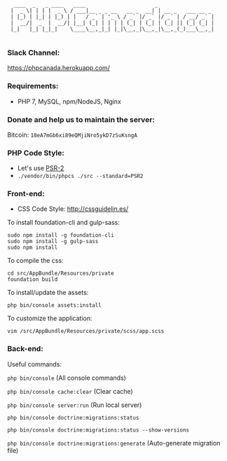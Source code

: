 ```
  ____  _   _ ____   ____                      _        
 |  _ \| | | |  _ \ / ___|__ _ _ __   __ _  __| | __ _   ___ __ _ 
 | |_) | |_| | |_) | |   / _` | '_ \ / _` |/ _` |/ _` | / __/ _` |
 |  __/|  _  |  __/| |__| (_| | | | | (_| | (_| | (_| || (_| (_| |
 |_|   |_| |_|_|    \____\__,_|_| |_|\__,_|\__,_|\__,_(_)___\__,_|
                                                                  
```

### Slack Channel:

https://phpcanada.herokuapp.com/

### Requirements:

- PHP 7, MySQL, npm/NodeJS, Nginx


### Donate and help us to maintain the server:

Bitcoin: `18eA7mGb6xi89eQMjiNro5ykD7zSuKsngA`


### PHP Code Style:

- Let's use [PSR-2](https://github.com/php-fig/fig-standards/blob/master/accepted/PSR-2-coding-style-guide.md)
- `./vendor/bin/phpcs ./src --standard=PSR2`

### Front-end:

- CSS Code Style: http://cssguidelin.es/

To install foundation-cli and gulp-sass:

    sudo npm install -g foundation-cli
    sudo npm install -g gulp-sass
    sudo npm install

To compile the css:

    cd src/AppBundle/Resources/private
    foundation build

To install/update the assets:

    php bin/console assets:install

To customize the application:

    vim /src/AppBundle/Resources/private/scss/app.scss


### Back-end:

Useful commands:

`php bin/console` (All console commands)

`php bin/console cache:clear` (Clear cache)

`php bin/console server:run` (Run local server)

`php bin/console doctrine:migrations:status`

`php bin/console doctrine:migrations:status --show-versions`

`php bin/console doctrine:migrations:generate` (Auto-generate migration file)
